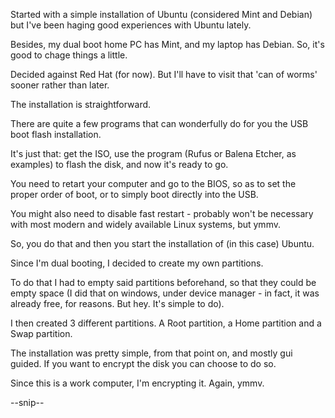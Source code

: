Started with a simple installation of Ubuntu (considered Mint and Debian) but I've been haging good experiences with Ubuntu lately.

Besides, my dual boot home PC has Mint, and my laptop has Debian. So, it's good to chage things a little.

Decided against Red Hat (for now). But I'll have to visit that 'can of worms' sooner rather than later.

The installation is straightforward.

There are quite a few programs that can wonderfully do for you the USB boot flash installation.


It's just that: get the ISO, use the program (Rufus or Balena Etcher, as examples) to flash the disk, and now it's ready to go.

You need to retart your computer and go to the BIOS, so as to set the proper order of boot, or to simply boot directly into the USB.

You might also need to disable fast restart - probably won't be necessary with most modern and widely available Linux systems, but ymmv.

So, you do that and then you start the installation of (in this case) Ubuntu.

Since I'm dual booting, I decided to create my own partitions.

To do that I had to empty said partitions beforehand, so that they could be empty space (I did that on windows, under device manager - in fact, it was already free, for reasons. But hey. It's simple to do).

I then created 3 different partitions. A Root partition, a Home partition and a Swap partition.

The installation was pretty simple, from that point on, and mostly gui guided.
If you want to encrypt the disk you can choose to do so.

Since this is a work computer, I'm encrypting it. Again, ymmv.

--snip--
